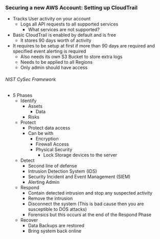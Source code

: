 ### Securing a new AWS Account: Setting up CloudTrail

- Tracks User activity on your account
	- Logs all API requests to all supported services
		- What services are not supported?
- Basic CloudTrail is enabled by default and is free
	- It stores 90 days worth of activity
- It requires to be setup at first if more than 90 days are required and specified event alerting is required
	- Also needs its own S3 Bucket to store extra logs
	- Needs to be applied to all Regions
	- Only admin should have access


###### NIST CySec Framework
- 5 Phases
	- Identify
		- Assets
			- Data
		- Risks
	- Protect
		- Protect data access
		- Can be with
			- Encryption
			- Firewall Access
			- Physical Security
				- Lock Storage devices to the server
	- Detect
		- Second line of defense
		- Intrusion Detection System (IDS)
		- Security Incident and Event Management (SIEM)
		- Alerting Admin
	- Respond
		- Contain detected intrusion and stop any suspected activity
		- Remove the intrusion
		- Disconnect the system (This is bad cause then you are susceptible to DOS attacks)
		- Forensics but this occurs at the end of the Respond Phase
	- Recover
		- Data Backups are restored
		- Bring system back online